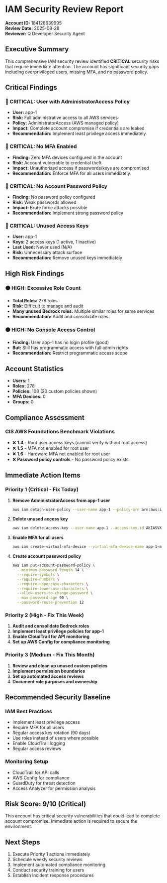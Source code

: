 # IAM Security Review Report
**Account ID:** 184128639995  
**Review Date:** 2025-08-28  
**Reviewer:** Q Developer Security Agent  

## Executive Summary
This comprehensive IAM security review identified **CRITICAL** security risks that require immediate attention. The account has significant security gaps including overprivileged users, missing MFA, and no password policy.

## Critical Findings

### 🔴 CRITICAL: User with AdministratorAccess Policy
- **User:** app-1
- **Risk:** Full administrative access to all AWS services
- **Policy:** AdministratorAccess (AWS managed policy)
- **Impact:** Complete account compromise if credentials are leaked
- **Recommendation:** Implement least privilege access immediately

### 🔴 CRITICAL: No MFA Enabled
- **Finding:** Zero MFA devices configured in the account
- **Risk:** Account vulnerable to credential theft
- **Impact:** Unauthorized access if passwords/keys are compromised
- **Recommendation:** Enforce MFA for all users immediately

### 🔴 CRITICAL: No Account Password Policy
- **Finding:** No password policy configured
- **Risk:** Weak passwords allowed
- **Impact:** Brute force attacks possible
- **Recommendation:** Implement strong password policy

### 🔴 CRITICAL: Unused Access Keys
- **User:** app-1
- **Keys:** 2 access keys (1 active, 1 inactive)
- **Last Used:** Never used (N/A)
- **Risk:** Unnecessary attack surface
- **Recommendation:** Remove unused keys immediately

## High Risk Findings

### 🟠 HIGH: Excessive Role Count
- **Total Roles:** 278 roles
- **Risk:** Difficult to manage and audit
- **Many unused Bedrock roles:** Multiple similar roles for same services
- **Recommendation:** Audit and consolidate roles

### 🟠 HIGH: No Console Access Control
- **Finding:** User app-1 has no login profile (good)
- **But:** Still has programmatic access with full admin rights
- **Recommendation:** Restrict programmatic access scope

## Account Statistics
- **Users:** 1
- **Roles:** 278
- **Policies:** 108 (20 custom policies shown)
- **MFA Devices:** 0
- **Groups:** 0

## Compliance Assessment

### CIS AWS Foundations Benchmark Violations
- ❌ **1.4** - Root user access keys (cannot verify without root access)
- ❌ **1.5** - MFA not enabled for root user
- ❌ **1.6** - Hardware MFA not enabled for root user
- ❌ **Password policy controls** - No password policy exists

## Immediate Action Items

### Priority 1 (Critical - Fix Today)
1. **Remove AdministratorAccess from app-1 user**
   ```bash
   aws iam detach-user-policy --user-name app-1 --policy-arn arn:aws:iam::aws:policy/AdministratorAccess
   ```

2. **Delete unused access key**
   ```bash
   aws iam delete-access-key --user-name app-1 --access-key-id AKIASVXXMCP5XZAQKMPJ
   ```

3. **Enable MFA for all users**
   ```bash
   aws iam create-virtual-mfa-device --virtual-mfa-device-name app-1-mfa --path /
   ```

4. **Create account password policy**
   ```bash
   aws iam put-account-password-policy \
     --minimum-password-length 14 \
     --require-symbols \
     --require-numbers \
     --require-uppercase-characters \
     --require-lowercase-characters \
     --allow-users-to-change-password \
     --max-password-age 90 \
     --password-reuse-prevention 12
   ```

### Priority 2 (High - Fix This Week)
1. **Audit and consolidate Bedrock roles**
2. **Implement least privilege policies for app-1**
3. **Enable CloudTrail for API monitoring**
4. **Set up AWS Config for compliance monitoring**

### Priority 3 (Medium - Fix This Month)
1. **Review and clean up unused custom policies**
2. **Implement permission boundaries**
3. **Set up automated access reviews**
4. **Document role purposes and ownership**

## Recommended Security Baseline

### IAM Best Practices
- Implement least privilege access
- Require MFA for all users
- Regular access key rotation (90 days)
- Use roles instead of users where possible
- Enable CloudTrail logging
- Regular access reviews

### Monitoring Setup
- CloudTrail for API calls
- AWS Config for compliance
- GuardDuty for threat detection
- Access Analyzer for permission analysis

## Risk Score: 9/10 (Critical)
This account has critical security vulnerabilities that could lead to complete account compromise. Immediate action is required to secure the environment.

## Next Steps
1. Execute Priority 1 actions immediately
2. Schedule weekly security reviews
3. Implement automated compliance monitoring
4. Conduct security training for users
5. Establish incident response procedures
